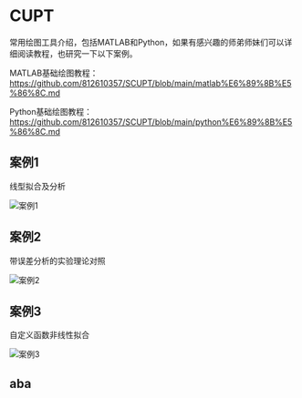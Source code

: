# CUPT

常用绘图工具介绍，包括MATLAB和Python，如果有感兴趣的师弟师妹们可以详细阅读教程，也研究一下以下案例。

MATLAB基础绘图教程：<https://github.com/812610357/SCUPT/blob/main/matlab%E6%89%8B%E5%86%8C.md>

Python基础绘图教程：<https://github.com/812610357/SCUPT/blob/main/python%E6%89%8B%E5%86%8C.md>

## 案例1

线型拟合及分析

![案例1](https://github.com/812610357/SCUPT/blob/main/python1linux.py.svg)

## 案例2

带误差分析的实验理论对照

![案例2](https://github.com/812610357/SCUPT/blob/main/python2linux.py.svg)

## 案例3

自定义函数非线性拟合

![案例3](https://github.com/812610357/SCUPT/blob/main/python3linux.py.svg)

## aba
